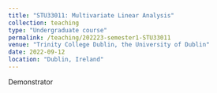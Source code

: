```yaml
---
title: "STU33011: Multivariate Linear Analysis"
collection: teaching
type: "Undergraduate course"
permalink: /teaching/202223-semester1-STU33011
venue: "Trinity College Dublin, the University of Dublin"
date: 2022-09-12
location: "Dublin, Ireland"
---
```


Demonstrator